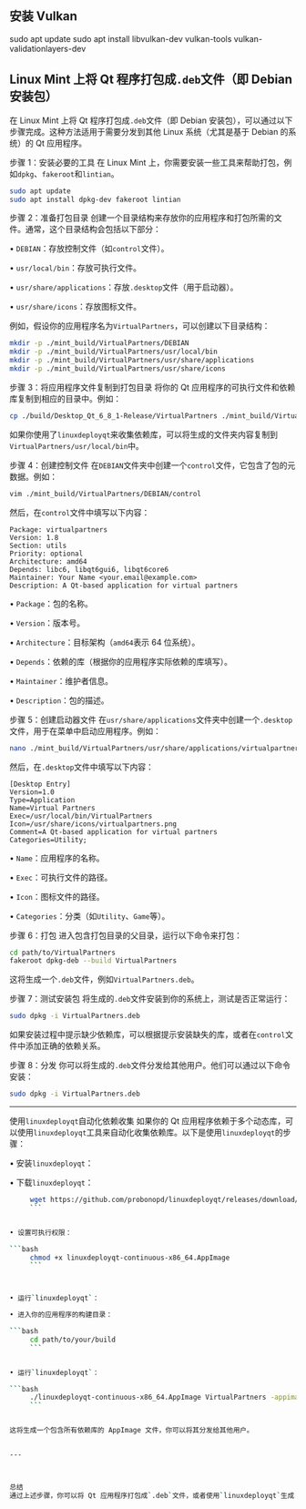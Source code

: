 ## 安装 Vulkan 
sudo apt update
sudo apt install libvulkan-dev vulkan-tools vulkan-validationlayers-dev

##  Linux Mint 上将 Qt 程序打包成`.deb`文件（即 Debian 安装包）
在 Linux Mint 上将 Qt 程序打包成`.deb`文件（即 Debian 安装包），可以通过以下步骤完成。这种方法适用于需要分发到其他 Linux 系统（尤其是基于 Debian 的系统）的 Qt 应用程序。


步骤 1：安装必要的工具
在 Linux Mint 上，你需要安装一些工具来帮助打包，例如`dpkg`、`fakeroot`和`lintian`。


```bash
sudo apt update
sudo apt install dpkg-dev fakeroot lintian
```



步骤 2：准备打包目录
创建一个目录结构来存放你的应用程序和打包所需的文件。通常，这个目录结构会包括以下部分：

• `DEBIAN`：存放控制文件（如`control`文件）。

• `usr/local/bin`：存放可执行文件。

• `usr/share/applications`：存放`.desktop`文件（用于启动器）。

• `usr/share/icons`：存放图标文件。

例如，假设你的应用程序名为`VirtualPartners`，可以创建以下目录结构：


```bash
mkdir -p ./mint_build/VirtualPartners/DEBIAN
mkdir -p ./mint_build/VirtualPartners/usr/local/bin
mkdir -p ./mint_build/VirtualPartners/usr/share/applications
mkdir -p ./mint_build/VirtualPartners/usr/share/icons
```



步骤 3：将应用程序文件复制到打包目录
将你的 Qt 应用程序的可执行文件和依赖库复制到相应的目录中。例如：


```bash
cp ./build/Desktop_Qt_6_8_1-Release/VirtualPartners ./mint_build/VirtualPartners/usr/local/bin/
```


如果你使用了`linuxdeployqt`来收集依赖库，可以将生成的文件夹内容复制到`VirtualPartners/usr/local/bin`中。


步骤 4：创建控制文件
在`DEBIAN`文件夹中创建一个`control`文件，它包含了包的元数据。例如：


```bash
vim ./mint_build/VirtualPartners/DEBIAN/control
```


然后，在`control`文件中填写以下内容：


```plaintext
Package: virtualpartners
Version: 1.8
Section: utils
Priority: optional
Architecture: amd64
Depends: libc6, libqt6gui6, libqt6core6
Maintainer: Your Name <your.email@example.com>
Description: A Qt-based application for virtual partners
```



• `Package`：包的名称。

• `Version`：版本号。

• `Architecture`：目标架构（`amd64`表示 64 位系统）。

• `Depends`：依赖的库（根据你的应用程序实际依赖的库填写）。

• `Maintainer`：维护者信息。

• `Description`：包的描述。


步骤 5：创建启动器文件
在`usr/share/applications`文件夹中创建一个`.desktop`文件，用于在菜单中启动应用程序。例如：


```bash
nano ./mint_build/VirtualPartners/usr/share/applications/virtualpartners.desktop
```


然后，在`.desktop`文件中填写以下内容：


```plaintext
[Desktop Entry]
Version=1.0
Type=Application
Name=Virtual Partners
Exec=/usr/local/bin/VirtualPartners
Icon=/usr/share/icons/virtualpartners.png
Comment=A Qt-based application for virtual partners
Categories=Utility;
```



• `Name`：应用程序的名称。

• `Exec`：可执行文件的路径。

• `Icon`：图标文件的路径。

• `Categories`：分类（如`Utility`、`Game`等）。


步骤 6：打包
进入包含打包目录的父目录，运行以下命令来打包：


```bash
cd path/to/VirtualPartners
fakeroot dpkg-deb --build VirtualPartners
```


这将生成一个`.deb`文件，例如`VirtualPartners.deb`。


步骤 7：测试安装包
将生成的`.deb`文件安装到你的系统上，测试是否正常运行：


```bash
sudo dpkg -i VirtualPartners.deb
```


如果安装过程中提示缺少依赖库，可以根据提示安装缺失的库，或者在`control`文件中添加正确的依赖关系。


步骤 8：分发
你可以将生成的`.deb`文件分发给其他用户。他们可以通过以下命令安装：


```bash
sudo dpkg -i VirtualPartners.deb
```



---



使用`linuxdeployqt`自动化依赖收集
如果你的 Qt 应用程序依赖于多个动态库，可以使用`linuxdeployqt`工具来自动化收集依赖库。以下是使用`linuxdeployqt`的步骤：


• 安装`linuxdeployqt`：

• 下载`linuxdeployqt`：

```bash
     wget https://github.com/probonopd/linuxdeployqt/releases/download/continuous/linuxdeployqt-continuous-x86_64.AppImage
     ```


• 设置可执行权限：

```bash
     chmod +x linuxdeployqt-continuous-x86_64.AppImage
     ```



• 运行`linuxdeployqt`：

• 进入你的应用程序的构建目录：

```bash
     cd path/to/your/build
     ```


• 运行`linuxdeployqt`：

```bash
     ./linuxdeployqt-continuous-x86_64.AppImage VirtualPartners -appimage
     ```


这将生成一个包含所有依赖库的 AppImage 文件，你可以将其分发给其他用户。


---



总结
通过上述步骤，你可以将 Qt 应用程序打包成`.deb`文件，或者使用`linuxdeployqt`生成 AppImage 文件，以便在 Linux 系统上分发和安装。如果还有其他问题，请随时告诉我！